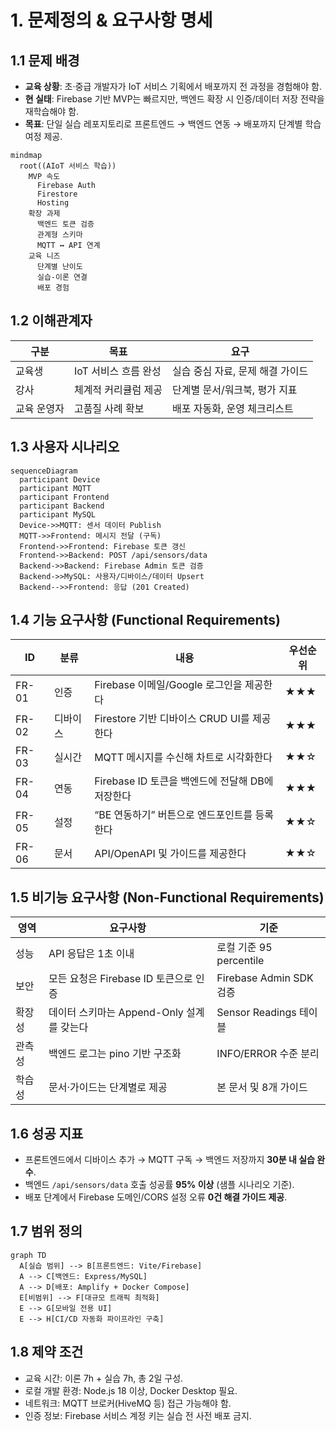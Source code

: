 # 1. 문제정의 & 요구사항 명세

## 1.1 문제 배경
- **교육 상황**: 초·중급 개발자가 IoT 서비스 기획에서 배포까지 전 과정을 경험해야 함.
- **현 실태**: Firebase 기반 MVP는 빠르지만, 백엔드 확장 시 인증/데이터 저장 전략을 재학습해야 함.
- **목표**: 단일 실습 레포지토리로 프론트엔드 → 백엔드 연동 → 배포까지 단계별 학습 여정 제공.

```mermaid
mindmap
  root((AIoT 서비스 학습))
    MVP 속도
      Firebase Auth
      Firestore
      Hosting
    확장 과제
      백엔드 토큰 검증
      관계형 스키마
      MQTT ↔ API 연계
    교육 니즈
      단계별 난이도
      실습-이론 연결
      배포 경험
```

## 1.2 이해관계자
| 구분 | 목표 | 요구 |
| --- | --- | --- |
| 교육생 | IoT 서비스 흐름 완성 | 실습 중심 자료, 문제 해결 가이드 |
| 강사 | 체계적 커리큘럼 제공 | 단계별 문서/워크북, 평가 지표 |
| 교육 운영자 | 고품질 사례 확보 | 배포 자동화, 운영 체크리스트 |

## 1.3 사용자 시나리오
```mermaid
sequenceDiagram
  participant Device
  participant MQTT
  participant Frontend
  participant Backend
  participant MySQL
  Device->>MQTT: 센서 데이터 Publish
  MQTT->>Frontend: 메시지 전달 (구독)
  Frontend->>Frontend: Firebase 토큰 갱신
  Frontend->>Backend: POST /api/sensors/data
  Backend->>Backend: Firebase Admin 토큰 검증
  Backend->>MySQL: 사용자/디바이스/데이터 Upsert
  Backend-->>Frontend: 응답 (201 Created)
```

## 1.4 기능 요구사항 (Functional Requirements)
| ID | 분류 | 내용 | 우선순위 |
| --- | --- | --- | --- |
| FR-01 | 인증 | Firebase 이메일/Google 로그인을 제공한다 | ★★★ |
| FR-02 | 디바이스 | Firestore 기반 디바이스 CRUD UI를 제공한다 | ★★★ |
| FR-03 | 실시간 | MQTT 메시지를 수신해 차트로 시각화한다 | ★★☆ |
| FR-04 | 연동 | Firebase ID 토큰을 백엔드에 전달해 DB에 저장한다 | ★★★ |
| FR-05 | 설정 | “BE 연동하기” 버튼으로 엔드포인트를 등록한다 | ★★☆ |
| FR-06 | 문서 | API/OpenAPI 및 가이드를 제공한다 | ★★☆ |

## 1.5 비기능 요구사항 (Non-Functional Requirements)
| 영역 | 요구사항 | 기준 |
| --- | --- | --- |
| 성능 | API 응답은 1초 이내 | 로컬 기준 95 percentile |
| 보안 | 모든 요청은 Firebase ID 토큰으로 인증 | Firebase Admin SDK 검증 |
| 확장성 | 데이터 스키마는 Append-Only 설계를 갖는다 | Sensor Readings 테이블 |
| 관측성 | 백엔드 로그는 pino 기반 구조화 | INFO/ERROR 수준 분리 |
| 학습성 | 문서·가이드는 단계별로 제공 | 본 문서 및 8개 가이드 |

## 1.6 성공 지표
- 프론트엔드에서 디바이스 추가 → MQTT 구독 → 백엔드 저장까지 **30분 내 실습 완수**.
- 백엔드 `/api/sensors/data` 호출 성공률 **95% 이상** (샘플 시나리오 기준).
- 배포 단계에서 Firebase 도메인/CORS 설정 오류 **0건 해결 가이드 제공**.

## 1.7 범위 정의
```mermaid
graph TD
  A[실습 범위] --> B[프론트엔드: Vite/Firebase]
  A --> C[백엔드: Express/MySQL]
  A --> D[배포: Amplify + Docker Compose]
  E[비범위] --> F[대규모 트래픽 최적화]
  E --> G[모바일 전용 UI]
  E --> H[CI/CD 자동화 파이프라인 구축]
```

## 1.8 제약 조건
- 교육 시간: 이론 7h + 실습 7h, 총 2일 구성.
- 로컬 개발 환경: Node.js 18 이상, Docker Desktop 필요.
- 네트워크: MQTT 브로커(HiveMQ 등) 접근 가능해야 함.
- 인증 정보: Firebase 서비스 계정 키는 실습 전 사전 배포 금지.
